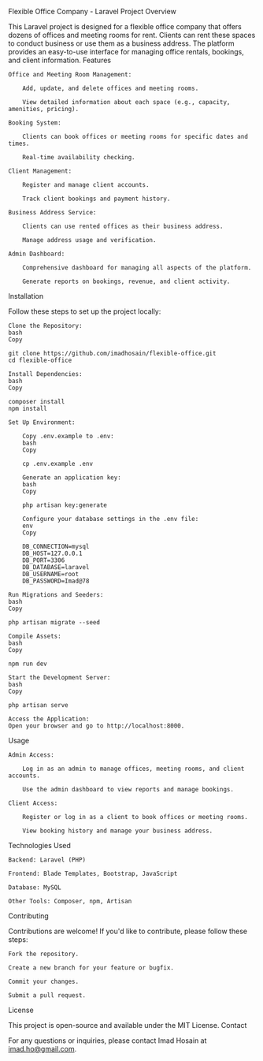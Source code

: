 Flexible Office Company - Laravel Project
Overview

This Laravel project is designed for a flexible office company that offers dozens of offices and meeting rooms for rent. Clients can rent these spaces to conduct business or use them as a business address. The platform provides an easy-to-use interface for managing office rentals, bookings, and client information.
Features

    Office and Meeting Room Management:

        Add, update, and delete offices and meeting rooms.

        View detailed information about each space (e.g., capacity, amenities, pricing).

    Booking System:

        Clients can book offices or meeting rooms for specific dates and times.

        Real-time availability checking.

    Client Management:

        Register and manage client accounts.

        Track client bookings and payment history.

    Business Address Service:

        Clients can use rented offices as their business address.

        Manage address usage and verification.

    Admin Dashboard:

        Comprehensive dashboard for managing all aspects of the platform.

        Generate reports on bookings, revenue, and client activity.

Installation

Follow these steps to set up the project locally:

    Clone the Repository:
    bash
    Copy

    git clone https://github.com/imadhosain/flexible-office.git
    cd flexible-office

    Install Dependencies:
    bash
    Copy

    composer install
    npm install

    Set Up Environment:

        Copy .env.example to .env:
        bash
        Copy

        cp .env.example .env

        Generate an application key:
        bash
        Copy

        php artisan key:generate

        Configure your database settings in the .env file:
        env
        Copy

        DB_CONNECTION=mysql
        DB_HOST=127.0.0.1
        DB_PORT=3306
        DB_DATABASE=laravel
        DB_USERNAME=root
        DB_PASSWORD=Imad@78

    Run Migrations and Seeders:
    bash
    Copy

    php artisan migrate --seed

    Compile Assets:
    bash
    Copy

    npm run dev

    Start the Development Server:
    bash
    Copy

    php artisan serve

    Access the Application:
    Open your browser and go to http://localhost:8000.

Usage

    Admin Access:

        Log in as an admin to manage offices, meeting rooms, and client accounts.

        Use the admin dashboard to view reports and manage bookings.

    Client Access:

        Register or log in as a client to book offices or meeting rooms.

        View booking history and manage your business address.

Technologies Used

    Backend: Laravel (PHP)

    Frontend: Blade Templates, Bootstrap, JavaScript

    Database: MySQL

    Other Tools: Composer, npm, Artisan

Contributing

Contributions are welcome! If you'd like to contribute, please follow these steps:

    Fork the repository.

    Create a new branch for your feature or bugfix.

    Commit your changes.

    Submit a pull request.

License

This project is open-source and available under the MIT License.
Contact

For any questions or inquiries, please contact Imad Hosain at imad.ho@gmail.com.
